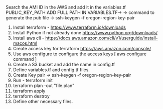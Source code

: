 Search the AMI ID in the AWS and add it in the variables.tf
PUBLIC_KEY_PATH ADD FULL PATH IN VARIABLES.TF-> 
-> command to generate the pub file ->    ssh-keygen -f oregon-region-key-pair


1. Install terraform - https://www.terraform.io/downloads 
2. Install Python if not already done  https://www.python.org/downloads/
3. Install aws cli - https://docs.aws.amazon.com/cli/v1/userguide/install-macos.html 
4. Create access key for terraform https://aws.amazon.com/console/ 
5. Use aws configure to configure the access keys  [ aws configure command ]
6. Create a S3 bucket and add the name in config.tf
7. Define variables.tf and config.tf files.
8. Create Key pair ->    ssh-keygen -f oregon-region-key-pair 
9. Run - terraform init
10. terraform plan -out "file.plan"
11. terraform apply 
12. terraform destroy
13. Define other necessary files. 


